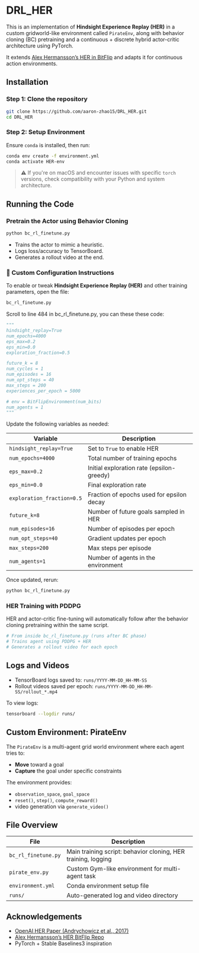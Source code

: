 

# DRL_HER

This is an implementation of **Hindsight Experience Replay (HER)** in a custom gridworld-like environment called `PirateEnv`, along with behavior cloning (BC) pretraining and a continuous + discrete hybrid actor-critic architecture using PyTorch.

It extends [Alex Hermansson’s HER in BitFlip](https://github.com/AlexHermansson/hindsight-experience-replay) and adapts it for continuous action environments.


## Installation

### Step 1: Clone the repository

```bash
git clone https://github.com/aaron-zhao15/DRL_HER.git
cd DRL_HER
```

### Step 2: Setup Environment

Ensure `conda` is installed, then run:

```bash
conda env create -f environment.yml
conda activate HER-env
```

> ⚠️ If you're on macOS and encounter issues with specific `torch` versions, check compatibility with your Python and system architecture.

## Running the Code

### Pretrain the Actor using Behavior Cloning

```bash
python bc_rl_finetune.py
```

- Trains the actor to mimic a heuristic.
- Logs loss/accuracy to TensorBoard.
- Generates a rollout video at the end.


### 🔧 Custom Configuration Instructions

To enable or tweak **Hindsight Experience Replay (HER)** and other training parameters, open the file:

```bash
bc_rl_finetune.py
```

Scroll to line 484 in bc_rl_finetune.py, you can these these code:

```python
"""
hindsight_replay=True
num_epochs=4000
eps_max=0.2
eps_min=0.0
exploration_fraction=0.5

future_k = 8
num_cycles = 1
num_episodes = 16
num_opt_steps = 40
max_steps = 200
experiences_per_epoch = 5000

# env = BitFlipEnvironment(num_bits)
num_agents = 1
"""
```

Update the following variables as needed:

| Variable | Description |
|----------|-------------|
| `hindsight_replay=True` | Set to `True` to enable HER |
| `num_epochs=4000` | Total number of training epochs |
| `eps_max=0.2` | Initial exploration rate (epsilon-greedy) |
| `eps_min=0.0` | Final exploration rate |
| `exploration_fraction=0.5` | Fraction of epochs used for epsilon decay |
| `future_k=8` | Number of future goals sampled in HER |
| `num_episodes=16` | Number of episodes per epoch |
| `num_opt_steps=40` | Gradient updates per epoch |
| `max_steps=200` | Max steps per episode |
| `num_agents=1` | Number of agents in the environment |

Once updated, rerun:

```bash
python bc_rl_finetune.py
```


### HER Training with PDDPG

HER and actor-critic fine-tuning will automatically follow after the behavior cloning pretraining within the same script.

```bash
# From inside bc_rl_finetune.py (runs after BC phase)
# Trains agent using PDDPG + HER
# Generates a rollout video for each epoch
```

## Logs and Videos

- TensorBoard logs saved to: `runs/YYYY-MM-DD_HH-MM-SS`
- Rollout videos saved per epoch: `runs/YYYY-MM-DD_HH-MM-SS/rollout_*.mp4`

To view logs:

```bash
tensorboard --logdir runs/
```

## Custom Environment: PirateEnv

The `PirateEnv` is a multi-agent grid world environment where each agent tries to:
- **Move** toward a goal
- **Capture** the goal under specific constraints

The environment provides:
- `observation_space`, `goal_space`
- `reset()`, `step()`, `compute_reward()`
- video generation via `generate_video()`

## File Overview

| File | Description |
|------|-------------|
| `bc_rl_finetune.py` | Main training script: behavior cloning, HER training, logging |
| `pirate_env.py` | Custom Gym-like environment for multi-agent task |
| `environment.yml` | Conda environment setup file |
| `runs/` | Auto-generated log and video directory |

## Acknowledgements

- [OpenAI HER Paper (Andrychowicz et al., 2017)](https://arxiv.org/pdf/1707.01495.pdf)
- [Alex Hermansson’s HER BitFlip Repo](https://github.com/AlexHermansson/hindsight-experience-replay)
- PyTorch + Stable Baselines3 inspiration

